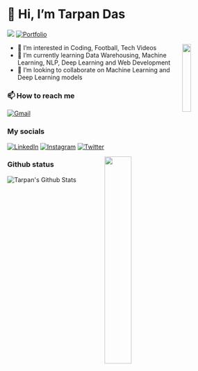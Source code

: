 # 👋 Hi, I’m Tarpan Das

![](https://komarev.com/ghpvc/?username=tarpandas&style=for-the-badge)
[![Portfolio](https://img.shields.io/badge/-Portfolio-000000?style=for-the-badge&logo=react&logoColor=white)](https://tarpandas.github.io/portfolio/)

<img align="right" src="https://i.pinimg.com/originals/3a/67/56/3a6756dcfe18c5d2a98bd4fa267a0901.gif" width="20%">

- 👀 I’m interested in Coding, Football, Tech Videos
- 🌱 I’m currently learning Data Warehousing, Machine Learning, NLP, Deep Learning and Web Development
- 💞️ I’m looking to collaborate on Machine Learning and Deep Learning models

### 📫 How to reach me

[![Gmail](https://img.shields.io/badge/-GMAIL-D14836?style=for-the-badge&logo=gmail&logoColor=white)](mailto:tarpandas1@gmail.com)

### My socials

[![LinkedIn](https://img.shields.io/badge/-LINKEDIN-0077B5?style=for-the-badge&logo=linkedin&logoColor=white)](https://www.linkedin.com/in/tarpan-das-1b563b16b/)
[![Instagram](https://img.shields.io/badge/-INSTAGRAM-0077B5?style=for-the-badge&logo=instagram&logoColor=red)](https://www.instagram.com/tarpandas1/)
[![Twitter](https://img.shields.io/badge/-TWITTER-0077B5?style=for-the-badge&logo=twitter&logoColor=white)](https://twitter.com/TarpanDas7)


<img align="right" src="https://i.kym-cdn.com/photos/images/original/001/811/356/89f.jpg" width="35%">

### Github status

![Tarpan's Github Stats](https://github-readme-stats.vercel.app/api?username=tarpandas&show_icons=true&theme=radical)

<!---
tarpandas/tarpandas is a ✨ special ✨ repository because its `README.md` (this file) appears on your GitHub profile.
You can click the Preview link to take a look at your changes.
--->
